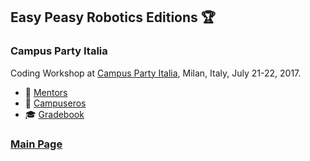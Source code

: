 ## Easy Peasy Robotics Editions :trophy:

### Campus Party Italia
Coding Workshop at [Campus Party Italia](http://italia.campus-party.org), Milan, Italy, July 21-22, 2017.
- 👴 [Mentors](./cpi17/mentors.md)
- 🙋 [Campuseros](./cpi17/campuseros.md)
- 🎓 [Gradebook](https://easy-peasy-robotics.github.io/gradebook-cpi17)

### [Main Page](./../README.md)
